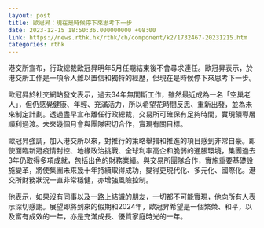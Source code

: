 ```yaml
---
layout: post
title: 歐冠昇：現在是時候停下來思考下一步
date: 2023-12-15 18:50:36.000000000 +08:00
link: https://news.rthk.hk/rthk/ch/component/k2/1732467-20231215.htm
categories: rthk
---
```


港交所宣布，行政總裁歐冠昇明年5月任期結束後不會尋求連任。歐冠昇表示，於港交所工作是一項令人難以置信和獨特的經歷，但現在是時候停下來思考下一步。

歐冠昇於社交網站發文表示，過去34年無間斷工作，雖然最近成為一名「空巢老人」，但仍感覺健康、年輕、充滿活力，所以希望花時間反思、重新出發，並為未來制定計劃。透過盡早宣布離任行政總裁，交易所可確保有足夠時間，實現領導層順利過渡。未來幾個月會與團隊密切合作，實現有關目標。

歐冠昇強調，加入港交所以來，對推行的策略舉措和推進的項目感到非常自豪。即使面臨新冠疫情封控、地緣政治挑戰、全球利率高企和脆弱的通脹環境，集團過去3年仍取得多項成就，包括出色的財務業績。與交易所團隊合作，實施重要基礎設施變革，將使集團未來幾十年持續取得成功，變得更現代化、多元化、國際化。港交所財務狀況一直非常穩健，亦增強風險控制。

他表示，如果沒有同事以及一路上結識的朋友，一切都不可能實現，他向所有人表示深切感謝。展望即將到來的假期和2024年，歐冠昇希望是一個繁榮、和平，以及富有成效的一年，亦是充滿成長、優質家庭時光的一年。
